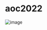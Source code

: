 # aoc2022

![image](https://user-images.githubusercontent.com/71376318/204978733-8049406e-92d1-4c94-b26d-c01c07e82a5a.png)
